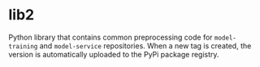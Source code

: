 # lib2
Python library that contains common preprocessing code for `model-training` and `model-service` repositories. When a new tag is created, the version is automatically uploaded to the PyPi package registry.